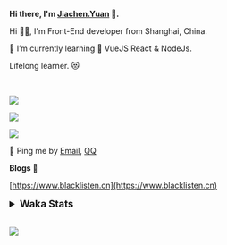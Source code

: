 <!-- <img align="right" src="https://github-readme-stats.vercel.app/api/top-langs/?username=blacklisten&layout=compact" /> -->

**Hi there, I'm [Jiachen.Yuan](https://www.blacklisten.cn) 👋.**

Hi 🙋‍♂️, I'm Front-End developer from Shanghai, China.

🌱 I’m currently learning 🥀 VueJS  React & NodeJs.

Lifelong learner. 😻

<br />

<img src="https://github-readme-stats.vercel.app/api/top-langs/?username=aaditkamat&layout=compact" /><br />

<img src="https://github-readme-stats.vercel.app/api?username=blacklisten&count_private=true&show_icons=true" /><br />

<img src="https://github-readme-stats.vercel.app/api/wakatime?username=blacklisten&layout=compact" /><br />



💬 Ping me by [Email](mailto:black_listen@163.com), [QQ](http://wpa.qq.com/msgrd?v=3&uin=756319278&site=%E5%9C%A8%E7%BA%BF%E5%AE%A2%E6%9C%8D&menu=yes)

<!-- I am Into , 🙏 -->

<!-- Javascript, Web Development, H5, MicroProgram, NodeJs, Electron... 😼 -->

<!--[![Top Langs](https://github-readme-stats.vercel.app/api/top-langs/?username=blacklisten&layout=compact)](https://github.com/anuraghazra/github-readme-stats)-->

<!--![ReadMe Card](https://github-readme-stats.vercel.app/api?username=blacklisten&show_icons=true&theme=radical)-->

**Blogs 🌱**

[https://www.blacklisten.cn](https://www.blacklisten.cn)

<details>
 <summary style="font-size:1.25em"><strong>Waka Stats </strong></summary><br>
<!--START_SECTION:waka-->
![Code Time](http://img.shields.io/badge/Code%20Time-0%20secs-blue)

![Profile Views](http://img.shields.io/badge/Profile%20Views-0-blue)

**🐱 My GitHub Data** 

> 🏆 3 Contributions in the Year 2022
 > 
> 📦 258.4 kB Used in GitHub's Storage 
 > 
> 💼 Opted to Hire
 > 
> 📜 48 Public Repositories 
 > 
> 🔑 4 Private Repositories  
 > 
**I'm an Early 🐤** 

```text
🌞 Morning    15 commits     ███░░░░░░░░░░░░░░░░░░░░░░   11.81% 
🌆 Daytime    78 commits     ███████████████░░░░░░░░░░   61.42% 
🌃 Evening    34 commits     ██████░░░░░░░░░░░░░░░░░░░   26.77% 
🌙 Night      0 commits      ░░░░░░░░░░░░░░░░░░░░░░░░░   0.0%

```
📅 **I'm Most Productive on Friday** 

```text
Monday       23 commits     ████░░░░░░░░░░░░░░░░░░░░░   18.11% 
Tuesday      14 commits     ██░░░░░░░░░░░░░░░░░░░░░░░   11.02% 
Wednesday    26 commits     █████░░░░░░░░░░░░░░░░░░░░   20.47% 
Thursday     28 commits     █████░░░░░░░░░░░░░░░░░░░░   22.05% 
Friday       32 commits     ██████░░░░░░░░░░░░░░░░░░░   25.2% 
Saturday     3 commits      ░░░░░░░░░░░░░░░░░░░░░░░░░   2.36% 
Sunday       1 commits      ░░░░░░░░░░░░░░░░░░░░░░░░░   0.79%

```


📊 **This Week I Spent My Time On** 

```text
⌚︎ Time Zone: Asia/Shanghai

💬 Programming Languages: 
Vue.js                   6 hrs 33 mins       ███████████░░░░░░░░░░░░░░   47.21% 
TypeScript               5 hrs 4 mins        █████████░░░░░░░░░░░░░░░░   36.57% 
JavaScript               1 hr 33 mins        ██░░░░░░░░░░░░░░░░░░░░░░░   11.18% 
JSON                     33 mins             █░░░░░░░░░░░░░░░░░░░░░░░░   4.01% 
Other                    6 mins              ░░░░░░░░░░░░░░░░░░░░░░░░░   0.8%

🔥 Editors: 
VS Code                  13 hrs 53 mins      █████████████████████████   100.0%

🐱‍💻 Projects: 
AppAgentAdminMetaWeb     3 hrs 52 mins       ███████░░░░░░░░░░░░░░░░░░   27.94% 
AppBosOrderWeb           3 hrs 18 mins       ██████░░░░░░░░░░░░░░░░░░░   23.77% 
AppAgentAdminWeb         2 hrs 3 mins        ███░░░░░░░░░░░░░░░░░░░░░░   14.79% 
AppTransportManageWeb    1 hr 53 mins        ███░░░░░░░░░░░░░░░░░░░░░░   13.59% 
AppH5OhoPackages         1 hr 31 mins        ██░░░░░░░░░░░░░░░░░░░░░░░   10.94%

💻 Operating System: 
Mac                      13 hrs 53 mins      █████████████████████████   100.0%

```

**I Mostly Code in JavaScript** 

```text
JavaScript               19 repos            ███████████░░░░░░░░░░░░░░   44.19% 
Vue                      11 repos            ██████░░░░░░░░░░░░░░░░░░░   25.58% 
TypeScript               6 repos             ███░░░░░░░░░░░░░░░░░░░░░░   13.95% 
HTML                     4 repos             ██░░░░░░░░░░░░░░░░░░░░░░░   9.3% 
CSS                      1 repo              ░░░░░░░░░░░░░░░░░░░░░░░░░   2.33%

```


**Timeline**

![Chart not found](https://raw.githubusercontent.com/blacklisten/blacklisten/master/charts/bar_graph.png) 


 Last Updated on 15/07/2022 18:49:30 UTC
<!--END_SECTION:waka-->
</details>

<br />

<!--
**blacklisten/blacklisten** is a ✨ _special_ ✨ repository because its `README.md` (this file) appears on your GitHub profile.

Here are some ideas to get you started:

- 🔭 I’m currently working on ...
- 🌱 I’m currently learning ...
- 👯 I’m looking to collaborate on ...
- 🤔 I’m looking for help with ...
- 💬 Ask me about ...
- 📫 How to reach me: ...
- 😄 Pronouns: ...
- ⚡ Fun fact: ...
-->

![](http://profile-counter.glitch.me/blacklisten/count.svg)

